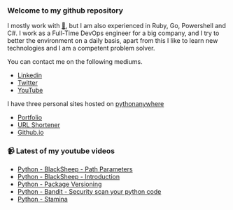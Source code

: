 ### Welcome to my github repository

I mostly work with [:snake:](https://www.python.org/), but I am also experienced in Ruby, Go, Powershell and C#. I work as a Full-Time DevOps engineer for a big company, and I try to better the environment on a daily basis, apart from this I like to learn new technologies and I am a competent problem solver.

You can contact me on the following mediums.
- [Linkedin](https://www.linkedin.com/in/r3ap3rpy)
- [Twitter](https://twitter.com/r3ap3rpy)
- [YouTube](https://www.youtube.com/channel/UC1qkMXH8d2I9DDAtBSeEHqg)

I have three personal sites hosted on [pythonanywhere](https://www.pythonanywhere.com/)
- [Portfolio](http://r3ap3rpy.pythonanywhere.com/)
- [URL Shortener](http://shortenpy.pythonanywhere.com/)
- [Github.io](https://r3ap3rpy.github.io/)

### :video_camera: Latest of my youtube videos
<!-- YOUTUBE:START -->
- [Python - BlackSheep - Path Parameters](https://www.youtube.com/watch?v=OvJDwB3QgR8)
- [Python - BlackSheep - Introduction](https://www.youtube.com/watch?v=aRJi4zu0aMc)
- [Python - Package Versioning](https://www.youtube.com/watch?v=rBFXFQ1Uw6Q)
- [Python - Bandit - Security scan your python code](https://www.youtube.com/watch?v=dGkmAolcpxE)
- [Python - Stamina](https://www.youtube.com/watch?v=bbnBdRoD98I)
<!-- YOUTUBE:END -->

